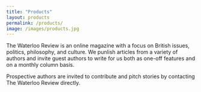 ```yaml
---
title: "Products"
layout: products
permalink: /products/
image: /images/products.jpg
---
```


The Waterloo Review is an online magazine with a focus on British issues, politics, philosophy, and culture. We punlish articles from a variety of authors and invite guest authors to write for us both as one-off features and on a monthly column basis.

Prospective authors are invited to contribute and pitch stories by contacting The Waterloo Review directly.